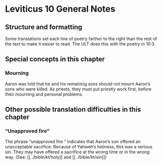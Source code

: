 # Leviticus 10 General Notes
## Structure and formatting

Some translations set each line of poetry farther to the right than the rest of the text to make it easier to read. The ULT does this with the poetry in 10:3.

## Special concepts in this chapter

### Mourning

Aaron was told that he and his remaining sons should not mourn Aaron’s sons who were killed. As priests, they must put priestly work first, before their mourning and personal problems.

## Other possible translation difficulties in this chapter

### “Unapproved fire”
The phrase “unapproved fire “ indicates that Aaron’s son offered an unacceptable sacrifice. Because of Yahweh’s holiness, this was a serious sin. They may have offered a sacrifice at the wrong time or in the wrong way. (See: [[../bible/kt/holy]] and [[../bible/kt/sin]])